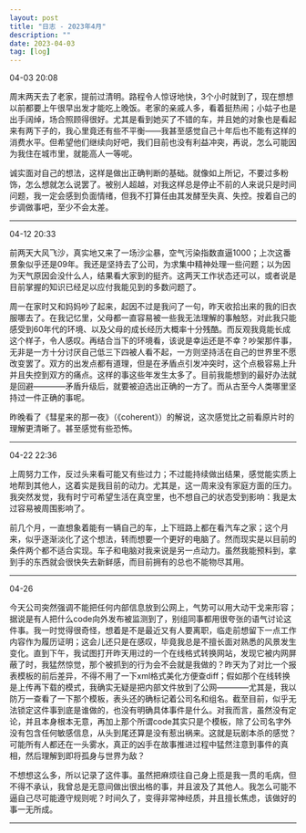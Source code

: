 ```yaml
---
layout: post
title: "日志 - 2023年4月"
description: ""
date: 2023-04-03
tag: [log]
---
```

04-03 20:08

周末两天去了老家，提前过清明。路程令人惊讶地快，3个小时就到了，现在想想以前都要上午很早出发才能吃上晚饭。老家的亲戚人多，看着挺热闹；小姑子也是出手阔绰，场合照顾得很好。尤其是看到她买了不错的车，并且她的对象也是看起来有两下子的，我心里竟还有些不平衡——我甚至感觉自己十年后也不能有这样的消费水平。但希望他们继续向好吧，我们目前也没有利益冲突，再说，怎么可能因为我住在城市里，就能高人一等呢。

诚实面对自己的想法，这样是做出正确判断的基础。就像如上所记，不要过多粉饰，怎么想就怎么说罢了。被别人超越，对我这样总是停止不前的人来说只是时间问题，我一定会感到负面情绪，但我不打算任由其发酵至失真、失控。按着自己的步调做事吧，至少不会太差。

---
04-12 20:33

前两天大风飞沙，真实地又来了一场沙尘暴，空气污染指数直逼1000；上次这番景象似乎还是09年。我还是坚持去了公司，为求集中精神处理一些问题；以为因为天气原因会没什么人，结果看大家到的挺齐。这两天工作状态还可以，或者说是目前掌握的知识已经足以应付我能见到的多数问题了。

周一在家时又和妈妈吵了起来，起因不过是我问了一句，昨天收拾出来的我的旧衣服哪去了。在我记忆里，父母都一直容易被一些我无法理解的事触怒，对此我只能感受到60年代的环境、以及父母的成长经历大概率十分残酷。而反观我竟能长成这个样子，令人感叹。再结合当下的环境看，该说是幸运还是不幸？吵架那件事，无非是一方十分讨厌自己低三下四被人看不起，一方则坚持活在自己的世界里不愿改变罢了。双方的出发点都有道理，但是在矛盾点引发冲突时，这个点极容易上升并且失控到双方的痛点。这样的事这些年发生太多了。目前我能想到的最好办法就是回避————矛盾升级后，就要被迫选出正确的一方了。而从古至今人类哪里坚持过一件正确的事呢。

昨晚看了《彗星来的那一夜》（《coherent》）的解说，这次感觉比之前看原片时的理解更清晰了。甚至感觉有些恐怖。

---
04-22 22:36

上周努力工作，反过头来看可能又有些过力；不过能持续做出结果，感觉能实质上地帮到其他人，这着实是我目前的动力。尤其是，这一周来没有家庭方面的压力。我突然发觉，我有时宁可希望生活在真空里，也不想自己的状态受到影响：我是太过容易被周围影响了。

前几个月，一直想象着能有一辆自己的车，上下班路上都在看汽车之家；这个月来，似乎逐渐淡化了这个想法，转而想要一个更好的电脑了。然而现实是以目前的条件两个都不适合实现。车子和电脑对我来说是另一点动力。虽然我能预料到，拿到手的东西就会很快失去新鲜感，而目前拥有的总也不能物尽其用。

---
04-26

今天公司突然强调不能把任何内部信息放到公网上，气势可以用大动干戈来形容；据说是有人把什么code向外发布被监测到了，别组同事都用很夸张的语气讨论这件事。我一时觉得很奇怪，想着是不是最近又有人要离职，临走前想留下一点工作内容作为履历证明；这会儿还只是在感叹，毕竟我总是不擅长面对熟悉的风景发生变化。直到下午，我试图打开昨天用过的一个在线格式转换网站，发现它被内网屏蔽了时，我猛然惊觉，那个被抓到的行为会不会就是我做的？昨天为了对比一个报表模板的前后差异，不得不用了一下xml格式美化方便查diff；假如那个在线转换是上传再下载的模式，我确实无疑是把内部文件放到了公网————尤其是，我以防万一查看了一下那个模板，表头还的确标记着公司名和组名。截至目前，似乎无法锁定这件事到底是谁做的，也没有明确具体事件是什么。对我而言，虽然没有定论，并且本身根本无意，再加上那个所谓code其实只是个模板，除了公司名字外没有包含任何敏感信息，从头到尾还算是没有惹出祸来。这就是玩剧本杀的感觉？可能所有人都还在一头雾水，真正的凶手在故事推进过程中猛然注意到事件的真相，然后理解到即将孤身与世界为敌？

不想想这么多，所以记录了这件事。虽然把麻烦往自己身上揽是我一贯的毛病，但不得不承认，我曾总是无意间做出很出格的事，并且波及了其他人。我怎么可能不逼自己尽可能遵守规则呢？时间久了，变得非常神经质，并且擅长焦虑，该做好的事一无所成。

---